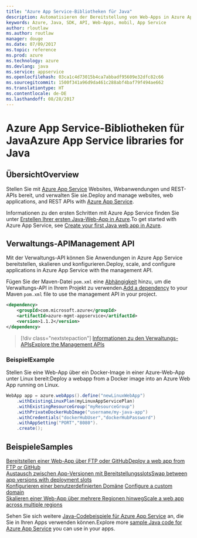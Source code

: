 ```yaml
---
title: "Azure App Service-Bibliotheken für Java"
description: Automatisieren der Bereitstellung von Web-Apps in Azure App Service mit den Azure-Verwaltungs-APIs
keywords: Azure, Java, SDK, API, Web-Apps, mobil, App Service
author: rloutlaw
ms.author: routlaw
manager: douge
ms.date: 07/09/2017
ms.topic: reference
ms.prod: azure
ms.technology: azure
ms.devlang: java
ms.service: appservice
ms.openlocfilehash: 03ca1c4d73015b4ca7abbadf95609e32dfc82c66
ms.sourcegitcommit: 1500f341a96d9da461c288abf4baf79f494ae662
ms.translationtype: HT
ms.contentlocale: de-DE
ms.lasthandoff: 08/28/2017
---
```

# <a name="azure-app-service-libraries-for-java"></a><span data-ttu-id="3bd63-104">Azure App Service-Bibliotheken für Java</span><span class="sxs-lookup"><span data-stu-id="3bd63-104">Azure App Service libraries for Java</span></span>

## <a name="overview"></a><span data-ttu-id="3bd63-105">Übersicht</span><span class="sxs-lookup"><span data-stu-id="3bd63-105">Overview</span></span>

<span data-ttu-id="3bd63-106">Stellen Sie mit [Azure App Service](/azure/app-service) Websites, Webanwendungen und REST-APIs bereit, und verwalten Sie sie.</span><span class="sxs-lookup"><span data-stu-id="3bd63-106">Deploy and manage websites, web applications, and REST APIs with [Azure App Service](/azure/app-service).</span></span>

<span data-ttu-id="3bd63-107">Informationen zu den ersten Schritten mit Azure App Service finden Sie unter [Erstellen Ihrer ersten Java-Web-App in Azure](/azure/app-service-web/app-service-web-get-started-java).</span><span class="sxs-lookup"><span data-stu-id="3bd63-107">To get started with Azure App Service, see [Create your first Java web app in Azure](/azure/app-service-web/app-service-web-get-started-java).</span></span>

## <a name="management-api"></a><span data-ttu-id="3bd63-108">Verwaltungs-API</span><span class="sxs-lookup"><span data-stu-id="3bd63-108">Management API</span></span>

<span data-ttu-id="3bd63-109">Mit der Verwaltungs-API können Sie Anwendungen in Azure App Service bereitstellen, skalieren und konfigurieren.</span><span class="sxs-lookup"><span data-stu-id="3bd63-109">Deploy, scale, and configure applications in Azure App Service with the management API.</span></span>

<span data-ttu-id="3bd63-110">Fügen Sie der Maven-Datei `pom.xml` eine [Abhängigkeit](https://maven.apache.org/guides/getting-started/index.html#How_do_I_use_external_dependencies) hinzu, um die Verwaltungs-API in Ihrem Projekt zu verwenden.</span><span class="sxs-lookup"><span data-stu-id="3bd63-110">[Add a dependency](https://maven.apache.org/guides/getting-started/index.html#How_do_I_use_external_dependencies) to your Maven `pom.xml` file to use the management API in your project.</span></span>

```XML
<dependency>
    <groupId>com.microsoft.azure</groupId>
    <artifactId>azure-mgmt-appservice</artifactId>
    <version>1.1.2</version>
</dependency>
```   

> [!div class="nextstepaction"]
> [<span data-ttu-id="3bd63-111">Informationen zu den Verwaltungs-APIs</span><span class="sxs-lookup"><span data-stu-id="3bd63-111">Explore the Management APIs</span></span>](/java/api/overview/azure)

### <a name="example"></a><span data-ttu-id="3bd63-112">Beispiel</span><span class="sxs-lookup"><span data-stu-id="3bd63-112">Example</span></span>

<span data-ttu-id="3bd63-113">Stellen Sie eine Web-App über ein Docker-Image in einer Azure-Web-App unter Linux bereit:</span><span class="sxs-lookup"><span data-stu-id="3bd63-113">Deploy a webapp from a Docker image into an Azure Web App running on Linux.</span></span>

```java
WebApp app = azure.webApps().define("newLinuxWebApp")
    .withExistingLinuxPlan(myLinuxAppServicePlan)
    .withExistingResourceGroup("myResourceGroup")
    .withPrivateDockerHubImage("username/my-java-app")
    .withCredentials("dockerHubUser","dockerHubPassword")
    .withAppSetting("PORT","8080").
    .create();
```

## <a name="samples"></a><span data-ttu-id="3bd63-114">Beispiele</span><span class="sxs-lookup"><span data-stu-id="3bd63-114">Samples</span></span>

<span data-ttu-id="3bd63-115">[Bereitstellen einer Web-App über FTP oder GitHub][1]</span><span class="sxs-lookup"><span data-stu-id="3bd63-115">[Deploy a web app from FTP or GitHub][1]</span></span>  
<span data-ttu-id="3bd63-116">[Austausch zwischen App-Versionen mit Bereitstellungsslots][2]</span><span class="sxs-lookup"><span data-stu-id="3bd63-116">[Swap between app versions with deployment slots][2]</span></span>  
<span data-ttu-id="3bd63-117">[Konfigurieren einer benutzerdefinierten Domäne][3] </span><span class="sxs-lookup"><span data-stu-id="3bd63-117">[Configure a custom domain][3] </span></span>  
<span data-ttu-id="3bd63-118">[Skalieren einer Web-App über mehrere Regionen hinweg][4]</span><span class="sxs-lookup"><span data-stu-id="3bd63-118">[Scale a web app across multiple regions][4]</span></span>   

<span data-ttu-id="3bd63-119">Sehen Sie sich weitere [Java-Codebeispiele für Azure App Service](https://azure.microsoft.com/resources/samples/?platform=java&term=appservice) an, die Sie in Ihren Apps verwenden können.</span><span class="sxs-lookup"><span data-stu-id="3bd63-119">Explore more [sample Java code for Azure App Service](https://azure.microsoft.com/resources/samples/?platform=java&term=appservice) you can use in your apps.</span></span>

[1]: ../docs-ref-conceptual/java-sdk-configure-webapp-sources.md
[2]: https://azure.microsoft.com/resources/samples/app-service-java-manage-staging-and-production-slots-for-web-apps/
[3]: https://azure.microsoft.com/resources/samples/app-service-java-manage-web-apps-with-custom-domains/
[4]: https://azure.microsoft.com/resources/samples/app-service-java-scale-web-apps-on-linux/

